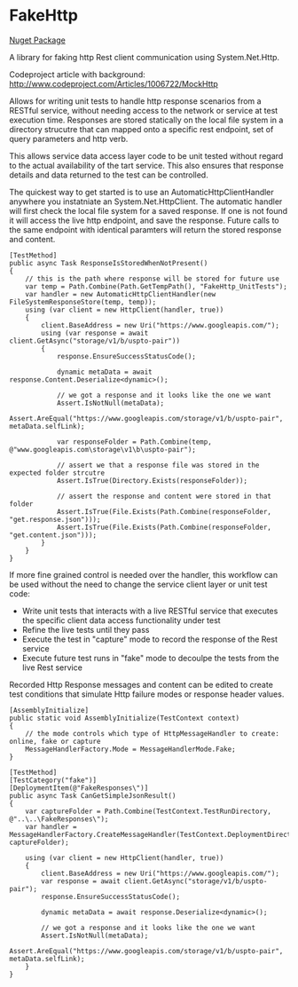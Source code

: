 # FakeHttp

[Nuget Package](https://www.nuget.org/packages/Dkackman.FakeHttp/)

A library for faking http Rest client communication using System.Net.Http.

Codeproject article with background: http://www.codeproject.com/Articles/1006722/MockHttp 

Allows for writing unit tests to handle http response scenarios from a RESTful service, without needing access to the network or service at test execution time. 
Responses are stored statically on the local file system in a directory strucutre that can mapped onto a specific rest endpoint, set of query parameters and http verb.

This allows service data access layer code to be unit tested without regard to the actual availability of the tart service. This also ensures that response details and data returned to the test can be controlled.

The quickest way to get started is to use an AutomaticHttpClientHandler anywhere you instatniate an System.Net.HttpClient. The automatic handler will first check the local file system for a saved response. If one is not found it will access the live http endpoint, and save the response. Future calls to the same endpoint with identical paramters will return the stored response and content.

    [TestMethod]
    public async Task ResponseIsStoredWhenNotPresent()
    {
        // this is the path where response will be stored for future use
        var temp = Path.Combine(Path.GetTempPath(), "FakeHttp_UnitTests");
        var handler = new AutomaticHttpClientHandler(new FileSystemResponseStore(temp, temp));
        using (var client = new HttpClient(handler, true))
        {
            client.BaseAddress = new Uri("https://www.googleapis.com/");
            using (var response = await client.GetAsync("storage/v1/b/uspto-pair"))
            {
                response.EnsureSuccessStatusCode();

                dynamic metaData = await response.Content.Deserialize<dynamic>();

                // we got a response and it looks like the one we want
                Assert.IsNotNull(metaData);
                Assert.AreEqual("https://www.googleapis.com/storage/v1/b/uspto-pair", metaData.selfLink);

                var responseFolder = Path.Combine(temp, @"www.googleapis.com\storage\v1\b\uspto-pair");

                // assert we that a response file was stored in the expected folder strcutre
                Assert.IsTrue(Directory.Exists(responseFolder));

                // assert the response and content were stored in that folder
                Assert.IsTrue(File.Exists(Path.Combine(responseFolder, "get.response.json")));
                Assert.IsTrue(File.Exists(Path.Combine(responseFolder, "get.content.json")));
            }
        }
    }

If more fine grained control is needed over the handler, this workflow can be used without the need to change the service client layer or unit test code:
- Write unit tests that interacts with a live RESTful service that executes the specific client data access functionality under test
- Refine the live tests until they pass
- Execute the test in "capture" mode to record the response of the Rest service
- Execute future test runs in "fake" mode to decoulpe the tests from the live Rest service

Recorded Http Response messages and content can be edited to create test conditions that simulate Http failure modes or response header values.

    [AssemblyInitialize]
    public static void AssemblyInitialize(TestContext context)
    {
        // the mode controls which type of HttpMessageHandler to create: online, fake or capture
        MessageHandlerFactory.Mode = MessageHandlerMode.Fake;
    }

    [TestMethod]
    [TestCategory("fake")]
    [DeploymentItem(@"FakeResponses\")]
    public async Task CanGetSimpleJsonResult()
    {
        var captureFolder = Path.Combine(TestContext.TestRunDirectory, @"..\..\FakeResponses\");
        var handler = MessageHandlerFactory.CreateMessageHandler(TestContext.DeploymentDirectory, captureFolder);

        using (var client = new HttpClient(handler, true))
        {
            client.BaseAddress = new Uri("https://www.googleapis.com/");
            var response = await client.GetAsync("storage/v1/b/uspto-pair");
            response.EnsureSuccessStatusCode();

            dynamic metaData = await response.Deserialize<dynamic>();

            // we got a response and it looks like the one we want
            Assert.IsNotNull(metaData);
            Assert.AreEqual("https://www.googleapis.com/storage/v1/b/uspto-pair", metaData.selfLink);
        }
    }
